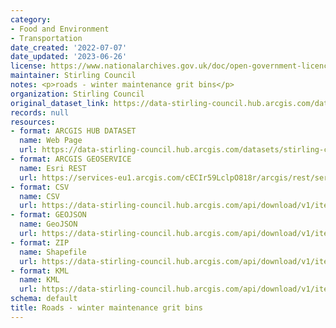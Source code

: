 ```yaml
---
category:
- Food and Environment
- Transportation
date_created: '2022-07-07'
date_updated: '2023-06-26'
license: https://www.nationalarchives.gov.uk/doc/open-government-licence/version/3/
maintainer: Stirling Council
notes: <p>roads - winter maintenance grit bins</p>
organization: Stirling Council
original_dataset_link: https://data-stirling-council.hub.arcgis.com/datasets/stirling-council::roads-winter-maintenance-grit-bins
records: null
resources:
- format: ARCGIS HUB DATASET
  name: Web Page
  url: https://data-stirling-council.hub.arcgis.com/datasets/stirling-council::roads-winter-maintenance-grit-bins
- format: ARCGIS GEOSERVICE
  name: Esri REST
  url: https://services-eu1.arcgis.com/cECIr59LclpO818r/arcgis/rest/services/GritBins/FeatureServer/0
- format: CSV
  name: CSV
  url: https://data-stirling-council.hub.arcgis.com/api/download/v1/items/6a2fe6ba9782413fb94f18a325070f2e/csv?layers=0
- format: GEOJSON
  name: GeoJSON
  url: https://data-stirling-council.hub.arcgis.com/api/download/v1/items/6a2fe6ba9782413fb94f18a325070f2e/geojson?layers=0
- format: ZIP
  name: Shapefile
  url: https://data-stirling-council.hub.arcgis.com/api/download/v1/items/6a2fe6ba9782413fb94f18a325070f2e/shapefile?layers=0
- format: KML
  name: KML
  url: https://data-stirling-council.hub.arcgis.com/api/download/v1/items/6a2fe6ba9782413fb94f18a325070f2e/kml?layers=0
schema: default
title: Roads - winter maintenance grit bins
---
```

